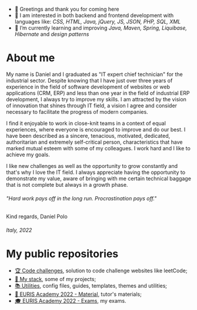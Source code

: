 - 👋 Greetings and thank you for coming here
- 👀 I am interested in both backend and frontend development with languages like: *CSS, HTML, Java, jQuery, JS, JSON, PHP, SQL, XML*
- 🌱 I’m currently learning and improving *Java, Maven, Spring, Liquibase, Hibernate* and *design patterns*

# About me
My name is Daniel and I graduated as "IT expert chief technician" for the industrial sector. Despite knowing that I have just over three years
of experience in the field of software development of websites or web applications (CRM, ERP) and less than one year in the field of industrial ERP development, I always
try to improve my skills. I am attracted by the vision of innovation that shines through IT field, a vision I agree and consider necessary to facilitate the progress
of modern companies.

I find it enjoyable to work in close-knit teams in a context of equal experiences, where everyone is encouraged to improve and do our best. I have been described
as a sincere, tenacious, motivated, dedicated, authoritarian and extremely self-critical person, characteristics that have marked mutual esteem with some of my 
colleagues. I work hard and I like to achieve my goals.

I like new challenges as well as the opportunity to grow constantly and that's why I love the IT field. I always appreciate having the opportunity to demonstrate my
value, aware of bringing with me certain technical baggage that is not complete but always in a growth phase.

###### *"Hard work pays off in the long run. Procrastination pays off."*

Kind regards, Daniel Polo

###### Italy, 2022

# My public repositories
- [🏆 Code challenges](https://github.com/stars/danielPoloWork/lists/code-challenges), solution to code challenge websites like leetCode;
- [🚀 My stack](https://github.com/stars/danielPoloWork/lists/my-stack), some of my projects;
- [📚 Utilities](https://github.com/stars/danielPoloWork/lists/utilities), config files, guides, templates, themes and utilities;
- [📙 EURIS Academy 2022 - Material](https://github.com/stars/danielPoloWork/lists/euris-academy-2022-material), tutor's materials;
- [🎓 EURIS Academy 2022 - Exams](https://github.com/stars/danielPoloWork/lists/euris-academy-2022-exams), my exams. 
